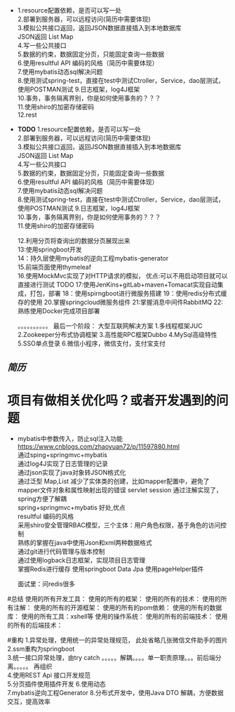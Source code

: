 - 1.resource配置依赖，是否可以写一处  
  2.部署到服务器，可以远程访问(简历中需要体现)  
  3.模拟公共接口返回，返回JSON数据直接插入到本地数据库  
    JSON返回 List  Map   
  4.写一些公共接口  
  5.数据的约束，数据固定分页，只能固定查询一些数据  
  6.使用resultful API 编码的风格（简历中需要体现）  
  7.使用mybatis动态sql解决问题  
  8.使用测试spring-test，直接在test中测试Ctroller，Service，dao层测试，使用POSTMAN测试
  9.日志框架，log4J框架  
  10.事务，事务隔离界别，你是如何使用事务的？？？  
  11.使用shiro的加密存储密码  
  12.rest
- ****TODO****
  1.resource配置依赖，是否可以写一处  
  2.部署到服务器，可以远程访问(简历中需要体现)  
  3.模拟公共接口返回，返回JSON数据直接插入到本地数据库  
    JSON返回 List  Map   
  4.写一些公共接口  
  5.数据的约束，数据固定分页，只能固定查询一些数据  
  6.使用resultful API 编码的风格（简历中需要体现）  
  7.使用mybatis动态sql解决问题  
  8.使用测试spring-test，直接在test中测试Ctroller，Service，dao层测试，  
     使用POSTMAN测试
  9.日志框架，log4J框架  
  10.事务，事务隔离界别，你是如何使用事务的？？？  
  11.使用shiro的加密存储密码  

  12.利用分页将查询出的数据分页展现出来  
  13:使用springboot开发  
  14：持久层使用mybatis的逆向工程mybatis-generator  
  15.前端页面使用thymeleaf   
  16.使用MockMvc实现了对HTTP请求的模拟， 
      优点:可以不用启动项目就可以直接进行测试 
   TODO
   17:使用JenKins+gitLab+maven+Tomacat实现自动集成，打包，部署
   18：使用spirngboot进行微服务搭建
   19：使用redis分布式缓存的使用
   20.掌握springcloud微服务组件
   21:掌握消息中间件RabbitMQ
   22:熟练使用Docker完成项目部署
   
   。。。。。。。。。。
   最后一个阶段：
   大型互联网解决方案
   1.多线程框架JUC
   2.Zookeeper分布式协调框架
   3.高性能RPC框架Dubbo
   4.MySql高级特性
   5.SSO单点登录
   6.微信小程序，微信支付，支付宝支付
   
   

## *****简历*****
 # 项目有做相关优化吗？或者开发遇到的问题
- mybatis中参数传入，防止sql注入功能  
  https://www.cnblogs.com/zhaoyuan72/p/11597880.html  
  通过sping+springmvc+mybatis  
  通过log4J实现了日志管理的记录  
  通过json实现了java对象转JSON格式化  
  通过泛型 Map,List 减少了实体类的创建，比如mapper配置中，避免了mapper文件对象和属性映射出现的错误
  servlet
  session
  通过注解实现了，spring方便了解耦  
  spring+springmvc+mybatis 好处,优点  
  resultful 编码的风格  
  采用shiro安全管理RBAC模型，三个主体：用户角色权限，基于角色的访问控制  
  熟练的掌握在java中使用Json和xml两种数据格式  
  通过git进行代码管理与版本控制  
  通过使用logback日志框架，实现项目日志管理  
  掌握Redis进行缓存
  使用springboot Data Jpa
  使用pageHelper插件

  
  面试里：问redis很多
  
 #总结
 使用的所有开发工具：
 使用的所有的框架：
 使用的所有的技术：
 使用的所有注解：
 使用的所有的开源框架：
 使用的所有的pom依赖：
 使用的所有的数据库：
 使用的所有工具：xshell等
 使用的操作系统：
 使用的所有的前端技术：
 使用的所有的后端技术：

 #重构
 1.异常处理，使用统一的异常处理规范，
   此处省略几张微信文件助手的图片
 2.ssm重构为springboot  
 3.统一接口异常处理，由try catch 。。。。。解耦。。。。单一职责原理。。。前后端分离。。。。。 再组织  
 4.使用REST Api 接口开发规范  
 5.分页插件使用插件开发 
 6.使用动态  
 7.mybatis逆向工程Generator
 8.分布式开发中，使用Java DTO 解耦，方便数据交互，提高效率
 

  

